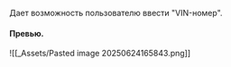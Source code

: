 Дает возможность пользователю ввести "VIN-номер".
#### Превью.
![[_Assets/Pasted image 20250624165843.png]]